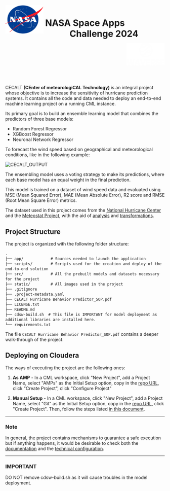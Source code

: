 <img align="left" src="static/logo/nasa_logo.png" width="120 px" height="90 px"> 
<img align="right" src="static/logo/waverse_logo.png" width="120 px" height="70 px" style="position: relative; top: 120px;">
<h1> <p align="center">NASA Space Apps Challenge 2024</p> </h1> 

<br>
<br>
<br>
<br>
<br>
<br>



CECALT **(CEnter of meteorologiCAL Technology)** is an integral project whose objective is to increase the sensitivity of hurricane prediction systems. It contains all the code and data needed to deploy an end-to-end machine learning project on a running CML instance.


Its primary goal is to build an ensemble learning model that combines the predictors of three base models:

- Random Forest Regressor
- XGBoost Regressor
- Neuronal Network Regressor

To forecast the wind speed based on geographical and meteorological conditions, like in the following example: 

![CECALT_OUTPUT](static/CECALT_2.PNG)

The ensembling model uses a voting strategy to make its predictions, where each base model has an equal weight in the final prediction.

This model is trained on a dataset of wind speed data and evaluated using MSE (Mean Squared Error), MAE (Mean Absolute Error), R2 score and RMSE (Root Mean Square Error) metrics.

The dataset used in this project comes from the [National Hurricane Center](https://www.nhc.noaa.gov/) and the [Meteostat Project](https://meteostat.net/en/), with the aid of [analysis](scripts/exploratory_data_analysis.ipynb) and [transformations](scripts/transform_and_load_data.py).


## Project Structure

The project is organized with the following folder structure:

```
.
├── app/            # Sources needed to launch the application
├── scripts/        # Scripts used for the creation and deploy of the end-to-end solution
├── src/            # All the prebuilt models and datasets necessary for the project
├── static/         # All images used in the project
├── .gitignore
├── .project-metadata.yaml
├── CECALT Hurricane Behavior Predictor_SOP.pdf
├── LICENSE.txt
├── README.md
├── cdsw-build.sh  # This file is IMPORTANT for model deployment as additional libraries are installed here.
└── requirements.txt

```
The file  `CECALT Hurricane Behavior Predictor_SOP.pdf` contains a deeper walk-through of the project. 


## Deploying on Cloudera

The ways of executing the project are the following ones: 

1. **As AMP** - In a CML workspace, click "New Project", add a Project Name, select "AMPs" as the Initial Setup option, copy in the [repo URL](https://github.com/amcm329/cod_hurricane_prediction), click "Create Project", click "Configure Project"

2. **Manual Setup** - In a CML workspace, click "New Project", add a Project Name, select "Git" as the Initial Setup option, copy in the [repo URL](https://github.com/amcm329/cod_hurricane_prediction), click "Create Project". Then, follow the steps listed [in this document](scripts/README.md).

----
### **Note**
In general, the project contains mechanisms to guarantee a safe execution but if anything happens, it would be desirable to check both the [documentation](CECALT%20Hurricane%20Behavior%20Predictor_SOP.pdf) and the [technical configuration](scripts/README.md).

----
### **IMPORTANT**
DO NOT remove cdsw-build.sh as it will cause troubles in the model deployment.
